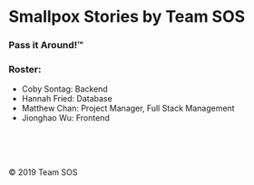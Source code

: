 # Smallpox Stories by Team SOS
### Pass it Around!™

### Roster:
- Coby Sontag: Backend
- Hannah Fried: Database
- Matthew Chan: Project Manager, Full Stack Management
- Jionghao Wu: Frontend

<br><br><br>

© 2019 Team SOS
